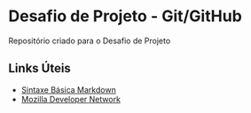 # Desafio de Projeto - Git/GitHub
Repositório criado para o Desafio de Projeto

## Links Úteis
- [Sintaxe Básica Markdown](https://www.markdownguide.org/basic-syntax/)
- [Mozilla Developer Network](https://developer.mozilla.org/)
